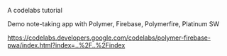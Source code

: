 A codelabs tutorial

Demo note-taking app with Polymer, Firebase, Polymerfire, Platinum SW

https://codelabs.developers.google.com/codelabs/polymer-firebase-pwa/index.html?index=..%2F..%2Findex
